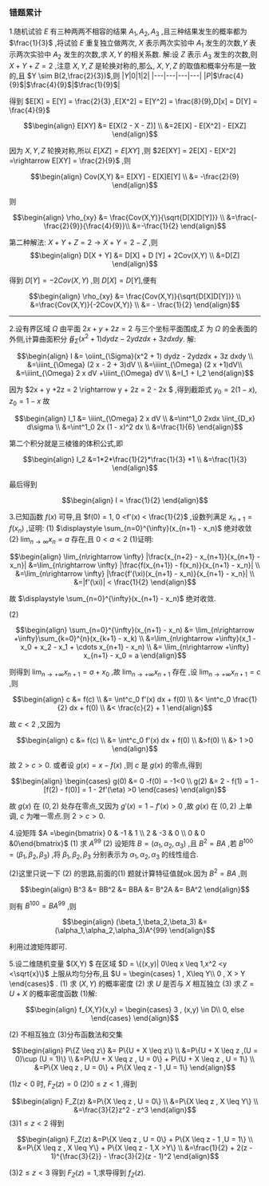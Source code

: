 ### 错题累计
1.随机试验 $E$ 有三种两两不相容的结果 $A_1,A_2,A_3$ ,且三种结果发生的概率都为 $\frac{1}{3}$ ,将试验 $E$ 重复独立做两次, $X$ 表示两次实验中 $A_1$ 发生的次数,$Y$ 表示两次实验中 $A_2$ 发生的次数,求 $X,Y$ 的相关系数.
解:设 $Z$ 表示 $A_3$ 发生的次数,则 $X + Y + Z = 2$ ,注意 $X,Y,Z$ 是轮换对称的,那么, $X,Y,Z$ 的取值和概率分布是一致的,且 $Y \sim B(2,\frac{2}{3})$,则
|$Y$|0|1|2|
|---|---|---|---|
|$P$|$\frac{4}{9}$|$\frac{4}{9}$|$\frac{1}{9}$|

得到 $E[X] = E[Y]  = \frac{2}{3} ,E[X^2] = E[Y^2] = \frac{8}{9},D[x] = D[Y] = \frac{4}{9}$

$$\begin{align}
    E[XY] &= E[X(2 - X - Z)] \\
    &=2E[X] - E[X^2] - E[XZ]
\end{align}$$

因为 $X,Y,Z$ 轮换对称,所以 $E[XZ] = E[XY]$ ,则 $2E[XY] = 2E[X] - E[X^2] =\rightarrow E[XY] = \frac{2}{9}$ ,则

$$\begin{align}
    Cov(X,Y) &= E[XY] - E[X]E[Y] \\
    &= -\frac{2}{9}
\end{align}$$

则

$$\begin{align}
    \rho_{xy} &=  \frac{Cov(X,Y)}{\sqrt{D[X]D[Y]}} \\
    &=\frac{-\frac{2}{9}}{\frac{4}{9}}\\
    &=-\frac{1}{2}
\end{align}$$


第二种解法:
$X + Y + Z = 2 \rightarrow X + Y = 2  - Z$ ,则
$$\begin{align}
    D[X + Y] &= D[X] + D [Y] + 2Cov(X,Y) \\
    &=D[Z]
\end{align}$$

得到 $D[Y] = -2Cov(X,Y)$ ,则 $D[X] = D[Y]$,便有

$$\begin{align}
    \rho_{xy} &= \frac{Cov(X,Y)}{\sqrt{D[X]D[Y]}} \\
    &=\frac{Cov(X,Y)}{-2Cov(X,Y)} \\
    &= - \frac{1}{2}
\end{align}$$



---
2.设有界区域 $\Omega$ 由平面 $2x + y + 2z = 2$ 与三个坐标平面围成,$\Sigma$ 为 $\Omega$ 的全表面的外侧,计算曲面积分 $\displaystyle \oiint_{\Sigma}(x^2 + 1) dydz - 2ydzdx + 3z dxdy$.
解:

$$\begin{align}
    I &= \oiint_{\Sigma}(x^2 + 1) dydz - 2ydzdx + 3z dxdy \\
    &=\iiint_{\Omega} (2 x - 2 + 3)dV \\
    &=\iiint_{\Omega} (2 x +1)dV\\
    &=\iiint_{\Omega} 2 x dV +\iiint_{\Omega} dV \\
    &=I_1 + I_2
\end{align}$$

因为 $2x + y +2z = 2 \rightarrow  y + 2z = 2 - 2x $ ,得到截距式 $y_0 = 2(1 - x) ,z_0 = 1 - x$ 故

$$\begin{align}
    I_1 &= \iiint_{\Omega} 2 x dV \\
    &=\int^1_0 2xdx \iint_{D_x} d\sigma \\
    &=\int^1_0 2x (1 - x)^2 dx \\
    &=\frac{1}{6}
\end{align}$$

第二个积分就是三棱锥的体积公式,即

$$\begin{align}
    I_2 &=1*2*\frac{1}{2}*\frac{1}{3} *1 \\
    &=\frac{1}{3}
\end{align}$$

最后得到

$$\begin{align}
    I = \frac{1}{2}
\end{align}$$

3.已知函数 $f(x)$ 可导,且 $f(0) = 1, 0 <f'(x) < \frac{1}{2}$ ,设数列满足 $x_{n+1} = f(x_n)$ ,证明:
(1) $\displaystyle \sum_{n=0}^{\infty}(x_{n+1} - x_n)$ 绝对收敛
(2)  $\displaystyle \lim_{n\rightarrow \infty} x_n  = a$ 存在,且 $0 <a <2$
(1)证明:

$$\begin{align}
    \lim_{n\rightarrow \infty} |\frac{x_{n+2} - x_{n+1}}{x_{n+1} - x_n}| &=\lim_{n\rightarrow \infty} |\frac{f(x_{n+1}) - f(x_n)}{x_{n+1} - x_n}| \\
    &=\lim_{n\rightarrow \infty} |\frac{f'(\xi)(x_{n+1} - x_n)}{x_{n+1} - x_n}| \\
    &=|f'(\xi)| < \frac{1}{2}
\end{align}$$


故 $\displaystyle \sum_{n=0}^{\infty}(x_{n+1} - x_n)$ 绝对收敛.

(2) 

$$\begin{align}
    \sum_{n=0}^{\infty}(x_{n+1} - x_n) &= \lim_{n\rightarrow +\infty}\sum_{k=0}^{n}(x_{k+1} - x_k) \\
    &=\lim_{n\rightarrow +\infty}(x_1 - x_0 + x_2 - x_1 + \cdots x_{n+1} - x_n) \\
    &= \lim_{n\rightarrow +\infty} x_{n+1} - x_0 = a 
\end{align}$$

则得到 $\displaystyle\lim_{n\rightarrow +\infty}x_{n+1} = a + x_0$ ,故 $\displaystyle\lim_{n\rightarrow +\infty}x_{n+1}$ 存在 ,设 $\displaystyle\lim_{n\rightarrow +\infty}x_{n+1} = c$ ,则

$$\begin{align}
    c &= f(c) \\
    &= \int^c_0 f'(x) dx + f(0) \\
    &< \int^c_0 \frac{1}{2} dx + f(0) \\
    &< \frac{c}{2} + 1
\end{align}$$

故 $c <2$ ,又因为

$$\begin{align}
    c &= f(c) \\
    &= \int^c_0 f'(x) dx + f(0) \\
    &>f(0) \\
    &> 1 >0
\end{align}$$

故 $2>c>0$.
或者设 $g(x) = x  - f(x)$ ,则 $c$ 是 $g(x)$ 的零点,得到

$$\begin{align}
\begin{cases}
    g(0) &= 0 -f(0) = -1<0 \\
    g(2) &= 2 - f(1) = 1 - [f(2) - f(0)] = 1 - 2f'(\eta) >0
\end{cases}
\end{align}$$

故 $g(x)$ 在 $(0,2)$ 处存在零点,又因为 $g'(x) = 1 - f'(x) >0$ ,故 $g(x)$ 在 $(0,2)$ 上单调, $c$ 为唯一零点.则 $2>c>0$.


4.设矩阵 $A =\begin{bmatrix} 0 & -1 & 1 \\ 2 & -3 & 0  \\ 0 & 0 &0\end{bmatrix}$ 
(1) 求 $A^{99}$
(2) 设矩阵 $B = (\alpha_1,\alpha_2,\alpha_3)$ ,且 $B^2 = BA$ ,若 $B^{100} = (\beta_1,\beta_2,\beta_3)$ ,将 $\beta_1,\beta_2,\beta_3$ 分别表示为 $\alpha_1,\alpha_2,\alpha_3$ 的线性组合.

(2)这里只说一下 $(2)$ 的思路,前面的(1) 题就计算特征值就ok.因为 $B^2 = BA$ ,则

$$\begin{align}
    B^3 &= BB^2 
    &= BBA 
    &= B^2A 
    &= BA^2
\end{align}$$

则有 $B^{100} = BA^{99}$ ,则

$$\begin{align}
    (\beta_1,\beta_2,\beta_3) &= (\alpha_1,\alpha_2,\alpha_3)A^{99}
\end{align}$$

利用过渡矩阵即可.




5.设二维随机变量 $(X,Y) $ 在区域 $D = \{(x,y)| 0\leq x \leq 1,x^2 <y <\sqrt{x}\}$ 上服从均匀分布,且 $U = \begin{cases}
    1 , X\leq Y\\
    0 , X > Y
\end{cases}$ .
(1) 求 $(X,Y)$ 的概率密度
(2) 求 $U$ 是否与 $X$ 相互独立
(3) 求 $Z = U + X$ 的概率密度函数
(1)解:

$$\begin{align}
    f_{X,Y}(x,y) = \begin{cases}
        3 , (x,y) \in D\\
        0, else
    \end{cases}
\end{align}$$

(2) 不相互独立
(3)分布函数法和交集

$$\begin{align}
    P\{Z \leq z\} &= P\{U + X \leq z\} \\
    &=P\{U + X \leq z ,(U = 0)\cup (U = 1)\} \\
    &=P\{U + X \leq z , U = 0\} + P\{U + X \leq z , U = 1\} \\
    &=P\{X \leq z , U = 0\} + P\{X \leq z - 1 ,U = 1\}
\end{align}$$

(1)$z<0$ 时, $F_{Z}(z) = 0$
(2)$0 \leq z < 1$ ,得到

$$\begin{align}
    F_Z(z)  &=P\{X \leq z , U = 0\} \\
    &=P\{X \leq z , X \leq Y\} \\
    &=\frac{3}{2}z^2 - z^3
\end{align}$$
(3)$1\leq z<2$ 得到

$$\begin{align}
    F_Z(z)  &=P\{X \leq z , U = 0\} + P\{X \leq z - 1 ,U = 1\} \\
    &=P\{X \leq z , X \leq Y\} + P\{X \leq z - 1,X >Y\} \\
    &=\frac{1}{2} + 2(z - 1)^{\frac{3}{2}} - \frac{3}{2}(z - 1)^2
\end{align}$$










(3)$2\leq z<3$ 得到 $F_Z(z) = 1$,求导得到 $f_Z(z)$.